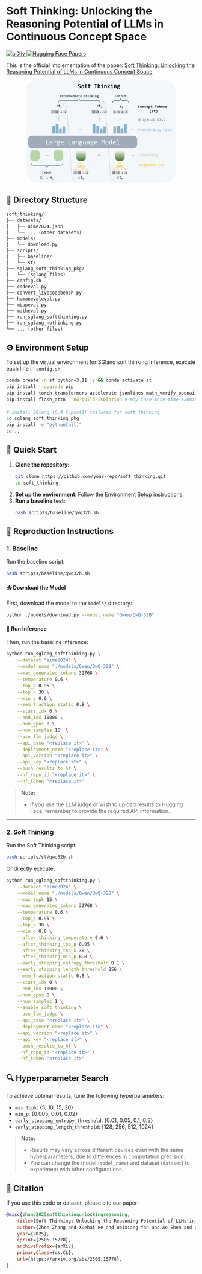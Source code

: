 # Soft Thinking: Unlocking the Reasoning Potential of LLMs in Continuous Concept Space

<p>
  <a href="https://arxiv.org/abs/2505.15778">
    <img src="https://img.shields.io/badge/arXiv-2505.15778-b31b1b.svg?style=flat" alt="arXiv">
  </a>
  
<a href="https://huggingface.co/papers/2505.15778">
    <img src="https://img.shields.io/badge/HuggingFace-Paper-orange.svg?style=flat" alt="Hugging Face Papers">
  </a>
</p>

This is the official implementation of the paper: [Soft Thinking: Unlocking the Reasoning Potential of LLMs in Continuous Concept Space](https://arxiv.org/abs/2505.15778)

<p align="center">
  <img src="./imgs/softthinking.png" alt="Soft Thinking" width="400"/>
</p>



## 📂 Directory Structure

```plaintext
soft_thinking/
├── datasets/
│   ├── aime2024.json
│   └── ... (other datasets)
├── models/
│   └── download.py
├── scripts/
│   ├── baseline/
│   └── st/
├── sglang_soft_thinking_pkg/
│   └── (sglang files)
├── config.sh
├── codeeval.py
├── convert_livecodebench.py
├── humanevaleval.py
├── mbppeval.py
├── matheval.py
├── run_sglang_softthinking.py
├── run_sglang_nothinking.py
└── ... (other files)
```

## ⚙️ Environment Setup

To set up the virtual environment for SGlang soft thinking inference, execute each line in `config.sh`:

```bash
conda create -n st python=3.11 -y && conda activate st
pip install --upgrade pip
pip install torch transformers accelerate jsonlines math_verify openai torch_memory_saver
pip install flash_attn --no-build-isolation # may take more time (20min). try `pip install flash_attn==2.7.3 --no-build-isolation` if find undefined symbol bug

# install SGlang (0.4.6.post1) tailored for soft thinking
cd sglang_soft_thinking_pkg
pip install -e "python[all]"
cd ..
```

## 🚀 Quick Start

1. **Clone the repository**:
   ```bash
   git clone https://github.com/your-repo/soft_thinking.git
   cd soft_thinking
   ```
2. **Set up the environment**:
   Follow the [Environment Setup](#environment-setup) instructions.
3. **Run a baseline test**:
   ```bash
   bash scripts/baseline/qwq32b.sh
   ```

## 🔄 Reproduction Instructions

### 1. Baseline

Run the baseline script:

```bash
bash scripts/baseline/qwq32b.sh
```

#### 📥 Download the Model

First, download the model to the `models/` directory:

```bash
python ./models/download.py --model_name "Qwen/QwQ-32B"
```

#### 🧠 Run Inference

Then, run the baseline inference:

```bash
python run_sglang_softthinking.py \
    --dataset "aime2024" \
    --model_name "./models/Qwen/QwQ-32B" \
    --max_generated_tokens 32768 \
    --temperature 0.6 \
    --top_p 0.95 \
    --top_k 30 \
    --min_p 0.0 \
    --mem_fraction_static 0.8 \
    --start_idx 0 \
    --end_idx 10000 \
    --num_gpus 8 \
    --num_samples 16  \
    --use_llm_judge \
    --api_base "<replace it>" \
    --deployment_name "<replace it>" \
    --api_version "<replace it>" \
    --api_key "<replace it>" \
    --push_results_to_hf \
    --hf_repo_id "<replace it>" \
    --hf_token "<replace it>"
```

> **Note:**
> - If you use the LLM judge or wish to upload results to Hugging Face, remember to provide the required API information.

---

### 2. Soft Thinking

Run the Soft Thinking script:

```bash
bash scripts/st/qwq32b.sh
```

Or directly execute:

```bash
python run_sglang_softthinking.py \
    --dataset "aime2024" \
    --model_name "./models/Qwen/QwQ-32B" \
    --max_topk 15 \
    --max_generated_tokens 32768 \
    --temperature 0.6 \
    --top_p 0.95 \
    --top_k 30 \
    --min_p 0.0 \
    --after_thinking_temperature 0.6 \
    --after_thinking_top_p 0.95 \
    --after_thinking_top_k 30 \
    --after_thinking_min_p 0.0 \
    --early_stopping_entropy_threshold 0.1 \
    --early_stopping_length_threshold 256 \
    --mem_fraction_static 0.8 \
    --start_idx 0 \
    --end_idx 10000 \
    --num_gpus 8 \
    --num_samples 1 \
    --enable_soft_thinking \
    --use_llm_judge \
    --api_base "<replace it>" \
    --deployment_name "<replace it>" \
    --api_version "<replace it>" \
    --api_key "<replace it>" \
    --push_results_to_hf \
    --hf_repo_id "<replace it>" \
    --hf_token "<replace it>"
```

## 🔍 Hyperparameter Search

To achieve optimal results, tune the following hyperparameters:

- `max_topk`: {5, 10, 15, 20}
- `min_p`: {0.005, 0.01, 0.02}
- `early_stopping_entropy_threshold`: {0.01, 0.05, 0.1, 0.3}
- `early_stopping_length_threshold`: {128, 256, 512, 1024}

> **Note:**
> - Results may vary across different devices even with the same hyperparameters, due to differences in computation precision.
> - You can change the model (`model_name`) and dataset (`dataset`) to experiment with other configurations.

## 📜 Citation

If you use this code or dataset, please cite our paper:

```bibtex
@misc{zhang2025softthinkingunlockingreasoning,
    title={Soft Thinking: Unlocking the Reasoning Potential of LLMs in Continuous Concept Space}, 
    author={Zhen Zhang and Xuehai He and Weixiang Yan and Ao Shen and Chenyang Zhao and Shuohang Wang and Yelong Shen and Xin Eric Wang},
    year={2025},
    eprint={2505.15778},
    archivePrefix={arXiv},
    primaryClass={cs.CL},
    url={https://arxiv.org/abs/2505.15778}, 
}
```

